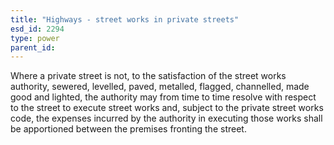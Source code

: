 ```yaml
---
title: "Highways - street works in private streets"
esd_id: 2294
type: power
parent_id:  
---
```


Where a private street is not, to the satisfaction of the street works authority, sewered, levelled, paved, metalled, flagged, channelled, made good and lighted, the authority may from time to time resolve with respect to the street to execute street works and, subject to the private street works code, the expenses incurred by the authority in executing those works shall be apportioned between the premises fronting the street.

